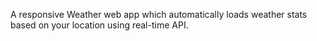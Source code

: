A responsive Weather web app which automatically loads weather stats based on your location using real-time API.
